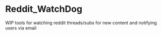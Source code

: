 # Reddit_WatchDog
WIP tools for watching reddit threads/subs for new content and notifying users via email
